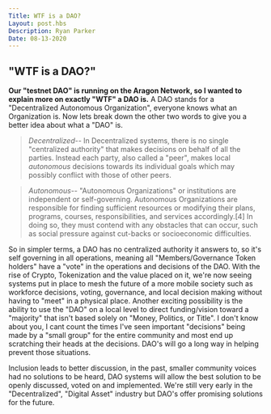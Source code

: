 ```yaml
---
Title: WTF is a DAO?
Layout: post.hbs	
Description: Ryan Parker	
Date: 08-13-2020
---
```

## "WTF is a DAO?"

****Our "testnet DAO" is running on the Aragon Network, so I wanted to explain more on exactly "WTF" a DAO is.****
A DAO stands for a "Decentralized Autonomous Organization", everyone knows what an Organization is. Now lets break down the other two words to give you a better idea about what a "DAO" is.

> *Decentralized*-- In Decentralized systems, there is no single "centralized authority" that makes decisions on behalf of all the parties. Instead each party, also called a "peer", makes local *autonomous* decisions towards its individual goals which may possibly conflict with those of other peers.

> *Autonomous*-- "Autonomous Organizations" or institutions are independent or self-governing. Autonomous Organizations are responsible for finding sufficient resources or modifying their plans, programs, courses, responsibilities, and services accordingly.[4] In doing so, they must contend with any obstacles that can occur, such as social pressure against cut-backs or socioeconomic difficulties.

So in simpler terms, a DAO has no centralized authority it answers to, so it's self governing in all operations, meaning all "Members/Governance Token holders" have a "vote" in the operations and decisions of the DAO. With the rise of Crypto, Tokenization and the value placed on it, we're now seeing systems put in place to mesh the future of a more mobile society such as workforce decisions, voting, governance, and local decision making without having to "meet" in a physical place. Another exciting possibility is the ability to use the "DAO" on a local level to direct funding/vision toward a "majority" that isn't based solely on "Money, Politics, or Title". I don't know about you, I cant count the times I've seen important "decisions" being made by a "small group" for the entire community and most end up scratching their heads at the decisions. DAO's will go a long way in helping prevent those situations. 

Inclusion leads to better discussion, in the past, smaller community voices had no solutions to be heard, DAO systems will allow the best solution to be openly discussed, voted on and implemented. We're still very early in the "Decentralized", "Digital Asset" industry but DAO's offer promising solutions for the future.

